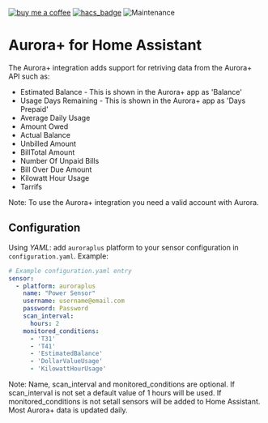 [![buy me a coffee](https://img.shields.io/badge/If%20you%20like%20it-Buy%20us%20a%20coffee-green.svg?style=for-the-badge)](https://www.buymeacoffee.com/leighcurran)
[![hacs_badge](https://img.shields.io/badge/HACS-Custom-orange.svg?style=for-the-badge)](https://github.com/custom-components/hacs)
![Maintenance](https://img.shields.io/maintenance/yes/2021.svg?style=for-the-badge)

# Aurora+ for Home Assistant

The Aurora+ integration adds support for retriving data from the Aurora+ API such as:

- Estimated Balance - This is shown in the Aurora+ app as 'Balance'
- Usage Days Remaining - This is shown in the Aurora+ app as 'Days Prepaid'
- Average Daily Usage
- Amount Owed
- Actual Balance
- Unbilled Amount
- BillTotal Amount
- Number Of Unpaid Bills
- Bill Over Due Amount
- Kilowatt Hour Usage
- Tarrifs

Note: To use the Aurora+ integration you need a valid account with Aurora.

## Configuration
Using *YAML*: add `auroraplus` platform to your sensor configuration in `configuration.yaml`. Example:

```yaml
# Example configuration.yaml entry
sensor:
  - platform: auroraplus
    name: "Power Sensor"
    username: username@email.com
    password: Password
    scan_interval:
      hours: 2
    monitored_conditions: 
      - 'T31'
      - 'T41'
      - 'EstimatedBalance'
      - 'DollarValueUsage'
      - 'KilowattHourUsage'
```
Note: Name, scan_interval and monitored_conditions are optional. If scan_interval is not set a default value of 1 hours will be used. If monitored_conditions is not setall sensors will be added to Home Assistant. Most Aurora+ data is updated daily.
